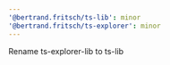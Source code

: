 ```yaml
---
'@bertrand.fritsch/ts-lib': minor
'@bertrand.fritsch/ts-explorer': minor
---
```


Rename ts-explorer-lib to ts-lib
